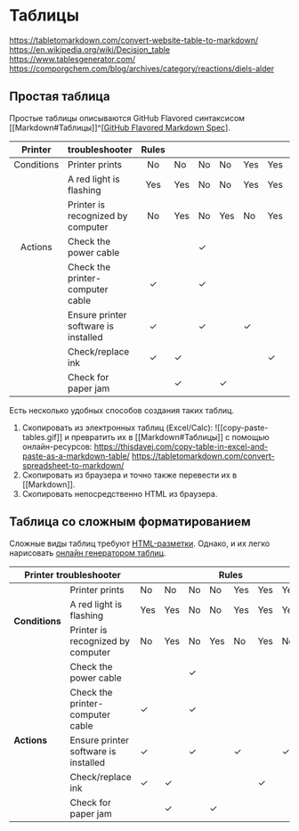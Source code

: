 # Таблицы

https://tabletomarkdown.com/convert-website-table-to-markdown/
https://en.wikipedia.org/wiki/Decision_table
https://www.tablesgenerator.com/
https://comporgchem.com/blog/archives/category/reactions/diels-alder

## Простая таблица

Простые таблицы описываются GitHub Flavored синтаксисом [[Markdown#Таблицы]]^[[GitHub Flavored Markdown Spec](https://github.github.com/gfm/)].

|  Printer   | troubleshooter                       | Rules |     |     |     |     |     |     |     |
| :--------: | :----------------------------------- | :---: | --- | --- | --- | --- | --- | --- | --- |
| Conditions | Printer prints                       |  No   | No  | No  | No  | Yes | Yes | Yes | Yes |
|            | A red light is flashing              |  Yes  | Yes | No  | No  | Yes | Yes | Yes | No  |
|            | Printer is recognized by computer    |  No   | Yes | No  | Yes | No  | Yes | No  | Yes |
|  Actions   | Check the power cable                |       |     | ✓   |     |     |     |     | —   |
|            | Check the printer-computer cable     |   ✓   |     | ✓   |     |     |     |     | —   |
|            | Ensure printer software is installed |   ✓   |     | ✓   |     | ✓   |     | ✓   | —   |
|            | Check/replace ink                    |   ✓   | ✓   |     |     |     | ✓   |     | —   |
|            | Check for paper jam                  |       | ✓   |     | ✓   |     |     |     | —   |

Есть несколько удобных способов создания таких таблиц.
1. Скопировать из электронных таблиц (Excel/Calc):
	![[copy-paste-tables.gif]]
	и превратить их в [[Markdown#Таблицы]] с помощью онлайн-ресурсов:
	https://thisdavej.com/copy-table-in-excel-and-paste-as-a-markdown-table/
	https://tabletomarkdown.com/convert-spreadsheet-to-markdown/
2. Скопировать из браузера и точно также перевести их в [[Markdown]]. 
3. Скопировать непосредственно HTML из браузера.
		
## Таблица со сложным форматированием

Сложные виды таблиц требуют [HTML-разметки](https://ru.wikipedia.org/wiki/HTML). Однако, и их легко нарисовать [онлайн генератором таблиц](https://www.tablesgenerator.com/).

<table class="tg">
<thead>
  <tr>
    <th class="tg-c3ow" colspan="2"><span style="font-weight:700;font-style:normal">Printer troubleshooter</span></th>
    <th class="tg-c3ow" colspan="8"><span style="font-weight:bold">Rules</span></th>
  </tr>
</thead>
<tbody>
  <tr>
    <td class="tg-lboi" rowspan="3"><span style="font-weight:bold">Conditions</span></td>
    <td class="tg-0pky">Printer prints</td>
    <td class="tg-c3ow">No</td>
    <td class="tg-c3ow">No</td>
    <td class="tg-c3ow">No</td>
    <td class="tg-c3ow">No</td>
    <td class="tg-c3ow">Yes</td>
    <td class="tg-c3ow">Yes</td>
    <td class="tg-c3ow">Yes</td>
    <td class="tg-c3ow">Yes</td>
  </tr>
  <tr>
    <td class="tg-0pky">A red light is flashing</td>
    <td class="tg-c3ow">Yes</td>
    <td class="tg-c3ow">Yes</td>
    <td class="tg-c3ow">No</td>
    <td class="tg-c3ow">No</td>
    <td class="tg-c3ow">Yes</td>
    <td class="tg-c3ow">Yes</td>
    <td class="tg-c3ow">Yes</td>
    <td class="tg-c3ow">No</td>
  </tr>
  <tr>
    <td class="tg-0pky">Printer is recognized by computer</td>
    <td class="tg-c3ow">No</td>
    <td class="tg-c3ow">Yes</td>
    <td class="tg-c3ow">No</td>
    <td class="tg-c3ow">Yes</td>
    <td class="tg-c3ow">No</td>
    <td class="tg-c3ow">Yes</td>
    <td class="tg-c3ow">No</td>
    <td class="tg-c3ow">Yes</td>
  </tr>
  <tr>
    <td class="tg-lboi" rowspan="5"><span style="font-weight:bold">Actions</span></td>
    <td class="tg-0pky">Check the power cable</td>
    <td class="tg-c3ow"></td>
    <td class="tg-c3ow"></td>
    <td class="tg-c3ow">✓</td>
    <td class="tg-c3ow"></td>
    <td class="tg-c3ow"></td>
    <td class="tg-c3ow"></td>
    <td class="tg-c3ow"></td>
    <td class="tg-c3ow">—</td>
  </tr>
  <tr>
    <td class="tg-0pky">Check the printer-computer cable</td>
    <td class="tg-c3ow">✓</td>
    <td class="tg-c3ow"></td>
    <td class="tg-c3ow">✓</td>
    <td class="tg-c3ow"></td>
    <td class="tg-c3ow"></td>
    <td class="tg-c3ow"></td>
    <td class="tg-c3ow"></td>
    <td class="tg-c3ow">—</td>
  </tr>
  <tr>
    <td class="tg-0pky">Ensure printer software is installed</td>
    <td class="tg-c3ow">✓</td>
    <td class="tg-c3ow"></td>
    <td class="tg-c3ow">✓</td>
    <td class="tg-c3ow"></td>
    <td class="tg-c3ow">✓</td>
    <td class="tg-c3ow"></td>
    <td class="tg-c3ow">✓</td>
    <td class="tg-c3ow">—</td>
  </tr>
  <tr>
    <td class="tg-0pky">Check/replace ink</td>
    <td class="tg-c3ow">✓</td>
    <td class="tg-c3ow">✓</td>
    <td class="tg-c3ow"></td>
    <td class="tg-c3ow"></td>
    <td class="tg-c3ow"></td>
    <td class="tg-c3ow">✓</td>
    <td class="tg-c3ow"></td>
    <td class="tg-c3ow">—</td>
  </tr>
  <tr>
    <td class="tg-0pky">Check for paper jam</td>
    <td class="tg-c3ow"></td>
    <td class="tg-c3ow">✓</td>
    <td class="tg-c3ow"></td>
    <td class="tg-c3ow">✓</td>
    <td class="tg-c3ow"></td>
    <td class="tg-c3ow"></td>
    <td class="tg-c3ow"></td>
    <td class="tg-c3ow">—</td>
  </tr>
</tbody>
</table>
